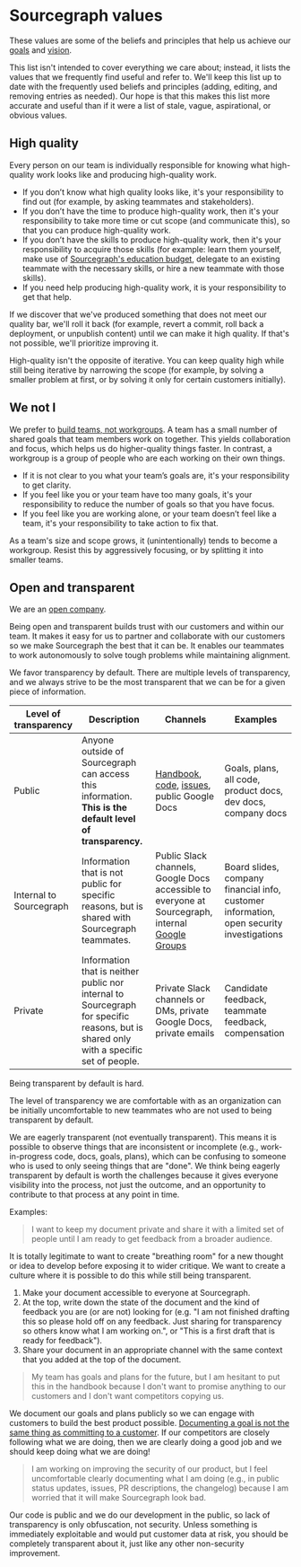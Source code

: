 # Sourcegraph values

These values are some of the beliefs and principles that help us achieve our [goals](goals/index.md) and [vision](strategy.md#vision).

This list isn't intended to cover everything we care about; instead, it lists the values that we frequently find useful and refer to. We'll keep this list up to date with the frequently used beliefs and principles (adding, editing, and removing entries as needed). Our hope is that this makes this list more accurate and useful than if it were a list of stale, vague, aspirational, or obvious values.

## High quality

Every person on our team is individually responsible for knowing what high-quality work looks like and producing high-quality work.

- If you don’t know what high quality looks like, it's your responsibility to find out (for example, by asking teammates and stakeholders).
- If you don’t have the time to produce high-quality work, then it's your responsibility to take more time or cut scope (and communicate this), so that you can produce high-quality work.
- If you don’t have the skills to produce high-quality work, then it's your responsibility to acquire those skills (for example: learn them yourself, make use of [Sourcegraph's education budget](../handbook/people-ops/travel.md#professional-development-and-education), delegate to an existing teammate with the necessary skills, or hire a new teammate with those skills).
- If you need help producing high-quality work, it is your responsibility to get that help.

If we discover that we've produced something that does not meet our quality bar, we'll roll it back (for example, revert a commit, roll back a deployment, or unpublish content) until we can make it high quality. If that's not possible, we'll prioritize improving it.

High-quality isn't the opposite of iterative. You can keep quality high while still being iterative by narrowing the scope (for example, by solving a smaller problem at first, or by solving it only for certain customers initially).

## We not I

We prefer to [build teams, not workgroups](https://dzone.com/articles/workgroups-vs-teams). A team has a small number of shared goals that team members work on together. This yields collaboration and focus, which helps us do higher-quality things faster. In contrast, a workgroup is a group of people who are each working on their own things.

- If it is not clear to you what your team’s goals are, it's your responsibility to get clarity.
- If you feel like you or your team have too many goals, it's your responsibility to reduce the number of goals so that you have focus.
- If you feel like you are working alone, or your team doesn’t feel like a team, it's your responsibility to take action to fix that.

As a team's size and scope grows, it (unintentionally) tends to become a workgroup. Resist this by aggressively focusing, or by splitting it into smaller teams.

## Open and transparent

We are an [open company](open_source_open_company.md).

Being open and transparent builds trust with our customers and within our team. It makes it easy for us to partner and collaborate with our customers so we make Sourcegraph the best that it can be. It enables our teammates to work autonomously to solve tough problems while maintaining alignment.

We favor transparency by default. There are multiple levels of transparency, and we always strive to be the most transparent that we can be for a given piece of information.

| Level of transparency | Description | Channels | Examples |
|-|-|-|-|
| Public | Anyone outside of Sourcegraph can access this information. **This is the default level of transparency.** | [Handbook](../handbook/index.md), [code](https://github.com/sourcegraph/sourcegraph), [issues](https://github.com/sourcegraph/sourcegraph/issues), public Google Docs | Goals, plans, all code, product docs, dev docs, company docs |
| Internal to Sourcegraph | Information that is not public for specific reasons, but is shared with Sourcegraph teammates. | Public Slack channels, Google Docs accessible to everyone at Sourcegraph, internal [Google Groups](https://groups.google.com/all-groups) | Board slides, company financial info, customer information, open security investigations |
| Private | Information that is neither public nor internal to Sourcegraph for specific reasons, but is shared only with a specific set of people. | Private Slack channels or DMs, private Google Docs, private emails | Candidate feedback, teammate feedback, compensation |

Being transparent by default is hard.

The level of transparency we are comfortable with as an organization can be initially uncomfortable to new teammates who are not used to being transparent by default.

We are eagerly transparent (not eventually transparent). This means it is possible to observe things that are inconsistent or incomplete (e.g., work-in-progress code, docs, goals, plans), which can be confusing to someone who is used to only seeing things that are "done". We think being eagerly transparent by default is worth the challenges because it gives everyone visibility into the process, not just the outcome, and an opportunity to contribute to that process at any point in time.

Examples:

> I want to keep my document private and share it with a limited set of people until I am ready to get feedback from a broader audience.

It is totally legitimate to want to create "breathing room" for a new thought or idea to develop before exposing it to wider critique. We want to create a culture where it is possible to do this while still being transparent.

1. Make your document accessible to everyone at Sourcegraph.
1. At the top, write down the state of the document and the kind of feedback you are (or are not) looking for (e.g. "I am not finished drafting this so please hold off on any feedback. Just sharing for transparency so others know what I am working on.", or "This is a first draft that is ready for feedback").
1. Share your document in an appropriate channel with the same context that you added at the top of the document.

> My team has goals and plans for the future, but I am hesitant to put this in the handbook because I don't want to promise anything to our customers and I don't want competitors copying us.

We document our goals and plans publicly so we can engage with customers to build the best product possible. [Documenting a goal is not the same thing as committing to a customer](goals/guidelines.md#choosing-goals). If our competitors are closely following what we are doing, then we are clearly doing a good job and we should keep doing what we are doing!

> I am working on improving the security of our product, but I feel uncomfortable clearly documenting what I am doing (e.g., in public status updates, issues, PR descriptions, the changelog) because I am worried that it will make Sourcegraph look bad.

Our code is public and we do our development in the public, so lack of transparency is only obfuscation, not security. Unless something is immediately exploitable and would put customer data at risk, you should be completely transparent about it, just like any other non-security improvement.
